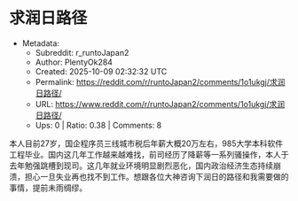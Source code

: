 # 求润日路径

- Metadata:
  - Subreddit: r_runtoJapan2
  - Author: PlentyOk284
  - Created: 2025-10-09 02:32:32 UTC
  - Permalink: https://reddit.com/r/runtoJapan2/comments/1o1ukgj/求润日路径/
  - URL: https://www.reddit.com/r/runtoJapan2/comments/1o1ukgj/求润日路径/
  - Ups: 0 | Ratio: 0.38 | Comments: 8


本人目前27岁，国企程序员三线城市税后年薪大概20万左右，985大学本科软件工程毕业。国内这几年工作越来越难找，前司经历了降薪等一系列骚操作，本人于去年勉强跳槽到现司。这几年就业环境明显剧烈恶化，国内政治经济生态持续崩溃，担心一旦失业再也找不到工作。想跟各位大神咨询下润日的路径和我需要做的事情，提前未雨绸缪。

